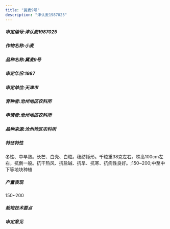 ```yaml
---
title: "冀麦9号"
description: "津认麦1987025"
---
```

##### 审定编号:津认麦1987025

##### 作物名称:小麦

##### 品种名称:冀麦9号

##### 审定年份:1987

##### 审定单位:天津市

##### 育种者:沧州地区农科所

##### 申请者:沧州地区农科所

##### 品种来源:沧州地区农科所

##### 特征特性
冬性、中早熟。长芒、白壳、白粒。穗纺锤形。千粒重38克左右。株高100cm左右，抗倒一般。抗干热风、抗盐碱、抗旱、抗寒、抗病性良好。;150~200;中至中下等地块种植

##### 产量表现
150~200

##### 栽培技术要点


##### 审定意见

